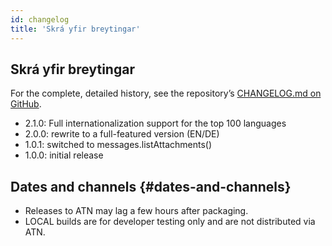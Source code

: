 ```yaml
---
id: changelog
title: 'Skrá yfir breytingar'
---
```


## Skrá yfir breytingar

For the complete, detailed history, see the repository’s
[CHANGELOG.md on GitHub](https://github.com/bitranox/Thunderbird-Reply-with-Attachments/blob/master/CHANGELOG.md).

- 2.1.0: Full internationalization support for the top 100 languages
- 2.0.0: rewrite to a full-featured version (EN/DE)
- 1.0.1: switched to messages.listAttachments()
- 1.0.0: initial release

## Dates and channels {#dates-and-channels}

- Releases to ATN may lag a few hours after packaging.
- LOCAL builds are for developer testing only and are not distributed via ATN.
